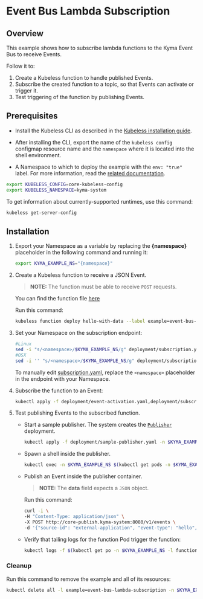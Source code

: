# Event Bus Lambda Subscription

## Overview

This example shows how to subscribe lambda functions to the Kyma Event Bus to receive Events.

Follow it to:

1. Create a Kubeless function to handle published Events.
2. Subscribe the created function to a topic, so that Events can activate or trigger it.
3. Test triggering of the function by publishing Events.

## Prerequisites

- Install the Kubeless CLI as described in the [Kubeless installation guide](https://kubeless.io/docs/quick-start/).

- After installing the CLI, export the name of the `kubeless config` configmap resource name and the `namespace` where it is located into the shell environment.

- A Namespace to which to deploy the example with the `env: "true"` label. For more information, read the [related documentation](https://github.com/kyma-project/kyma/blob/master/docs/kyma/docs/011-details-namespaces.md).

```bash
export KUBELESS_CONFIG=core-kubeless-config
export KUBELESS_NAMESPACE=kyma-system
```

To get information about currently-supported runtimes, use this command:

```bash
kubeless get-server-config
```

## Installation

1. Export your Namespace as a variable by replacing the **{namespace}** placeholder in the following command and running it:

    ```bash
    export KYMA_EXAMPLE_NS="{namespace}"
    ```

2. Create a Kubeless function to receive a JSON Event.

    >**NOTE:** The function must be able to receive `POST` requests.

    You can find the function file [here](js/hello-with-data.js)

    Run this command:

    ```bash
    kubeless function deploy hello-with-data --label example=event-bus-lambda-subscription --runtime nodejs8 --handler hello-with-data.main --from-file js/hello-with-data.js -n $KYMA_EXAMPLE_NS
    ```

3. Set your Namespace on the subscription endpoint:

    ```bash
    #Linux
    sed -i "s/<namespace>/$KYMA_EXAMPLE_NS/g" deployment/subscription.yaml
    #OSX
    sed -i '' "s/<namespace>/$KYMA_EXAMPLE_NS/g" deployment/subscription.yaml
    ```
    To manually edit [subscription.yaml](./deployment/subscription.yaml), replace the `<namespace>` placeholder in the endpoint with your Namespace.


4. Subscribe the function to an Event:
    ```bash
    kubectl apply -f deployment/event-activation.yaml,deployment/subscription.yaml -n $KYMA_EXAMPLE_NS
    ```

5. Test publishing Events to the subscribed function.
    - Start a sample publisher.
        The system creates the [`Publisher`](deployment/sample-publisher.yaml) deployment.
        ```bash
        kubectl apply -f deployment/sample-publisher.yaml -n $KYMA_EXAMPLE_NS
        ```

    - Spawn a shell inside the publisher.
        ```bash
        kubectl exec -n $KYMA_EXAMPLE_NS $(kubectl get pods -n $KYMA_EXAMPLE_NS -l app=sample-publisher --output=jsonpath={.items..metadata.name}) -c sample-publisher -i -t -- sh
        ```

    - Publish an Event inside the publisher container.

        >**NOTE:** The **data** field expects a `JSON` object.

        Run this command:

        ```bash
        curl -i \
        -H "Content-Type: application/json" \
        -X POST http://core-publish.kyma-system:8080/v1/events \
        -d '{"source-id": "external-application", "event-type": "hello", "event-type-version": "v1", "event-time": "2018-11-02T22:08:41+00:00", "data": { "order-number": 123 }}'
        ```

    - Verify that tailing logs for the function Pod trigger the function:
        ```bash
        kubectl logs -f $(kubectl get po -n $KYMA_EXAMPLE_NS -l function=hello-with-data --no-headers | grep -i running | awk '{print $1}') -c hello-with-data -n $KYMA_EXAMPLE_NS
        ```

### Cleanup

Run this command to remove the example and all of its resources:

```bash
kubectl delete all -l example=event-bus-lambda-subscription -n $KYMA_EXAMPLE_NS
```
